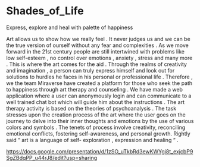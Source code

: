 # Shades_of_Life
Express, explore and heal with palette of happiness

Art allows us to show how we really feel . It never judges us and we can be the true version of ourself without any fear and complexities . 
As we move forward in the 21st century people are still intertwined with problems like low self-esteem , no control over emotions , anxiety , stress and many more .
This is where the art comes for the aid . Through the realms of creativity and imagination , a person can truly express himself and look out for solutions to hurdles he faces in his personal or professional life . 
Therefore , we the team Miraverse have created a platform for those who seek the path to happiness through art therapy and counseling . We have made a web application where a user can anonymously login and can communicate to a well trained chat bot which will guide him about the instructions . 
The art therapy activity is based on the theories of psychoanalysis . The task stresses upon the creation process of the art where the user goes on the journey to delve into their inner thoughts and emotions by the use of various colors and symbols . The tenets of process involve creativity, reconciling emotional conflicts, fostering self-awareness, and personal growth. 
Rightly said “ art is a language of self- exploration , expression  and healing “ .

https://docs.google.com/presentation/d/1zSO_uTkbRd3ewKWYgi8t_exjcbP9SgZBdqPP_u44rJ8/edit?usp=sharing
